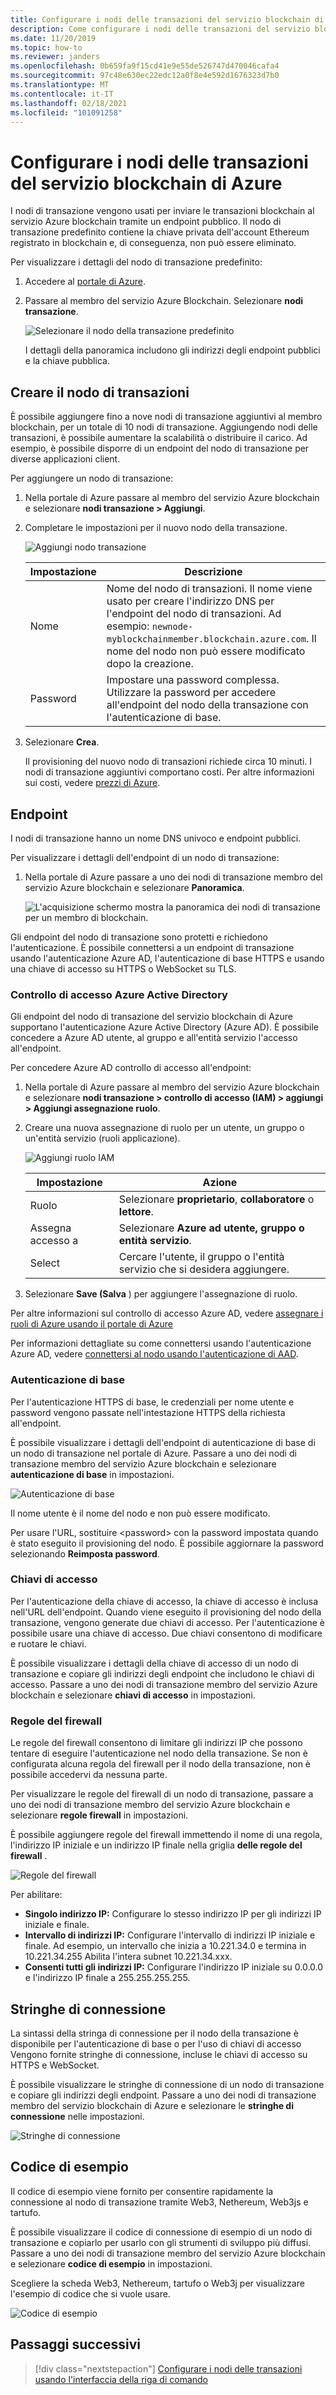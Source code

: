 ```yaml
---
title: Configurare i nodi delle transazioni del servizio blockchain di Azure
description: Come configurare i nodi delle transazioni del servizio blockchain di Azure
ms.date: 11/20/2019
ms.topic: how-to
ms.reviewer: janders
ms.openlocfilehash: 0b659fa9f15cd41e9e55de526747d470046cafa4
ms.sourcegitcommit: 97c48e630ec22edc12a0f8e4e592d1676323d7b0
ms.translationtype: MT
ms.contentlocale: it-IT
ms.lasthandoff: 02/18/2021
ms.locfileid: "101091258"
---
```

# <a name="configure-azure-blockchain-service-transaction-nodes"></a>Configurare i nodi delle transazioni del servizio blockchain di Azure

I nodi di transazione vengono usati per inviare le transazioni blockchain al servizio Azure blockchain tramite un endpoint pubblico. Il nodo di transazione predefinito contiene la chiave privata dell'account Ethereum registrato in blockchain e, di conseguenza, non può essere eliminato.

Per visualizzare i dettagli del nodo di transazione predefinito:

1. Accedere al [portale di Azure](https://portal.azure.com).
1. Passare al membro del servizio Azure Blockchain. Selezionare **nodi transazione**.

    ![Selezionare il nodo della transazione predefinito](./media/configure-transaction-nodes/nodes.png)

    I dettagli della panoramica includono gli indirizzi degli endpoint pubblici e la chiave pubblica.

## <a name="create-transaction-node"></a>Creare il nodo di transazioni

È possibile aggiungere fino a nove nodi di transazione aggiuntivi al membro blockchain, per un totale di 10 nodi di transazione. Aggiungendo nodi delle transazioni, è possibile aumentare la scalabilità o distribuire il carico. Ad esempio, è possibile disporre di un endpoint del nodo di transazione per diverse applicazioni client.

Per aggiungere un nodo di transazione:

1. Nella portale di Azure passare al membro del servizio Azure blockchain e selezionare **nodi transazione > Aggiungi**.
1. Completare le impostazioni per il nuovo nodo della transazione.

    ![Aggiungi nodo transazione](./media/configure-transaction-nodes/add-node.png)

    | Impostazione | Descrizione |
    |---------|-------------|
    | Nome | Nome del nodo di transazioni. Il nome viene usato per creare l'indirizzo DNS per l'endpoint del nodo di transazioni. Ad esempio: `newnode-myblockchainmember.blockchain.azure.com`. Il nome del nodo non può essere modificato dopo la creazione. |
    | Password | Impostare una password complessa. Utilizzare la password per accedere all'endpoint del nodo della transazione con l'autenticazione di base.

1. Selezionare **Crea**.

    Il provisioning del nuovo nodo di transazioni richiede circa 10 minuti. I nodi di transazione aggiuntivi comportano costi. Per altre informazioni sui costi, vedere [prezzi di Azure](https://aka.ms/ABSPricing).

## <a name="endpoints"></a>Endpoint

I nodi di transazione hanno un nome DNS univoco e endpoint pubblici.

Per visualizzare i dettagli dell'endpoint di un nodo di transazione:

1. Nella portale di Azure passare a uno dei nodi di transazione membro del servizio Azure blockchain e selezionare **Panoramica**.

    ![L'acquisizione schermo mostra la panoramica dei nodi di transazione per un membro di blockchain.](./media/configure-transaction-nodes/endpoints.png)

Gli endpoint del nodo di transazione sono protetti e richiedono l'autenticazione. È possibile connettersi a un endpoint di transazione usando l'autenticazione Azure AD, l'autenticazione di base HTTPS e usando una chiave di accesso su HTTPS o WebSocket su TLS.

### <a name="azure-active-directory-access-control"></a>Controllo di accesso Azure Active Directory

Gli endpoint del nodo di transazione del servizio blockchain di Azure supportano l'autenticazione Azure Active Directory (Azure AD). È possibile concedere a Azure AD utente, al gruppo e all'entità servizio l'accesso all'endpoint.

Per concedere Azure AD controllo di accesso all'endpoint:

1. Nella portale di Azure passare al membro del servizio Azure blockchain e selezionare **nodi transazione > controllo di accesso (IAM) > aggiungi > Aggiungi assegnazione ruolo**.
1. Creare una nuova assegnazione di ruolo per un utente, un gruppo o un'entità servizio (ruoli applicazione).

    ![Aggiungi ruolo IAM](./media/configure-transaction-nodes/add-role.png)

    | Impostazione | Azione |
    |---------|-------------|
    | Ruolo | Selezionare **proprietario**, **collaboratore** o **lettore**.
    | Assegna accesso a | Selezionare **Azure ad utente, gruppo o entità servizio**.
    | Select | Cercare l'utente, il gruppo o l'entità servizio che si desidera aggiungere.

1. Selezionare **Save (Salva** ) per aggiungere l'assegnazione di ruolo.

Per altre informazioni sul controllo di accesso Azure AD, vedere [assegnare i ruoli di Azure usando il portale di Azure](../../role-based-access-control/role-assignments-portal.md)

Per informazioni dettagliate su come connettersi usando l'autenticazione Azure AD, vedere [connettersi al nodo usando l'autenticazione di AAD](configure-aad.md).

### <a name="basic-authentication"></a>Autenticazione di base

Per l'autenticazione HTTPS di base, le credenziali per nome utente e password vengono passate nell'intestazione HTTPS della richiesta all'endpoint.

È possibile visualizzare i dettagli dell'endpoint di autenticazione di base di un nodo di transazione nel portale di Azure. Passare a uno dei nodi di transazione membro del servizio Azure blockchain e selezionare **autenticazione di base** in impostazioni.

![Autenticazione di base](./media/configure-transaction-nodes/basic.png)

Il nome utente è il nome del nodo e non può essere modificato.

Per usare l'URL, sostituire \<password\> con la password impostata quando è stato eseguito il provisioning del nodo. È possibile aggiornare la password selezionando **Reimposta password**.

### <a name="access-keys"></a>Chiavi di accesso

Per l'autenticazione della chiave di accesso, la chiave di accesso è inclusa nell'URL dell'endpoint. Quando viene eseguito il provisioning del nodo della transazione, vengono generate due chiavi di accesso. Per l'autenticazione è possibile usare una chiave di accesso. Due chiavi consentono di modificare e ruotare le chiavi.

È possibile visualizzare i dettagli della chiave di accesso di un nodo di transazione e copiare gli indirizzi degli endpoint che includono le chiavi di accesso. Passare a uno dei nodi di transazione membro del servizio Azure blockchain e selezionare **chiavi di accesso** in impostazioni.

### <a name="firewall-rules"></a>Regole del firewall

Le regole del firewall consentono di limitare gli indirizzi IP che possono tentare di eseguire l'autenticazione nel nodo della transazione.  Se non è configurata alcuna regola del firewall per il nodo della transazione, non è possibile accedervi da nessuna parte.  

Per visualizzare le regole del firewall di un nodo di transazione, passare a uno dei nodi di transazione membro del servizio Azure blockchain e selezionare **regole firewall** in impostazioni.

È possibile aggiungere regole del firewall immettendo il nome di una regola, l'indirizzo IP iniziale e un indirizzo IP finale nella griglia **delle regole del firewall** .

![Regole del firewall](./media/configure-transaction-nodes/firewall-rules.png)

Per abilitare:

* **Singolo indirizzo IP:** Configurare lo stesso indirizzo IP per gli indirizzi IP iniziale e finale.
* **Intervallo di indirizzi IP:** Configurare l'intervallo di indirizzi IP iniziale e finale. Ad esempio, un intervallo che inizia a 10.221.34.0 e termina in 10.221.34.255 Abilita l'intera subnet 10.221.34.xxx.
* **Consenti tutti gli indirizzi IP:** Configurare l'indirizzo IP iniziale su 0.0.0.0 e l'indirizzo IP finale a 255.255.255.255.

## <a name="connection-strings"></a>Stringhe di connessione

La sintassi della stringa di connessione per il nodo della transazione è disponibile per l'autenticazione di base o per l'uso di chiavi di accesso Vengono fornite stringhe di connessione, incluse le chiavi di accesso su HTTPS e WebSocket.

È possibile visualizzare le stringhe di connessione di un nodo di transazione e copiare gli indirizzi degli endpoint. Passare a uno dei nodi di transazione membro del servizio blockchain di Azure e selezionare le **stringhe di connessione** nelle impostazioni.

![Stringhe di connessione](./media/configure-transaction-nodes/connection-strings.png)

## <a name="sample-code"></a>Codice di esempio

Il codice di esempio viene fornito per consentire rapidamente la connessione al nodo di transazione tramite Web3, Nethereum, Web3js e tartufo.

È possibile visualizzare il codice di connessione di esempio di un nodo di transazione e copiarlo per usarlo con gli strumenti di sviluppo più diffusi. Passare a uno dei nodi di transazione membro del servizio Azure blockchain e selezionare **codice di esempio** in impostazioni.

Scegliere la scheda Web3, Nethereum, tartufo o Web3j per visualizzare l'esempio di codice che si vuole usare.

![Codice di esempio](./media/configure-transaction-nodes/sample-code.png)

## <a name="next-steps"></a>Passaggi successivi

> [!div class="nextstepaction"]
> [Configurare i nodi delle transazioni usando l'interfaccia della riga di comando](manage-cli.md)
